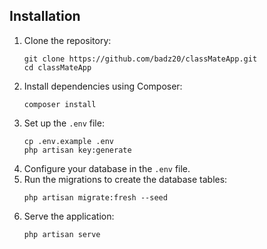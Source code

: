 <h2>Installation</h2>
<ol>
  <li>Clone the repository:
    <pre><code>git clone https://github.com/badz20/classMateApp.git
cd classMateApp</code></pre>
  </li>
  <li>Install dependencies using Composer:
    <pre><code>composer install</code></pre>
  </li>
  <li>Set up the <code>.env</code> file:
    <pre><code>cp .env.example .env
php artisan key:generate</code></pre>
  </li>
  <li>Configure your database in the <code>.env</code> file.</li>
  <li>Run the migrations to create the database tables:
    <pre><code>php artisan migrate:fresh --seed</code></pre>
  </li>
  <li>Serve the application:
    <pre><code>php artisan serve</code></pre>
  </li>
</ol>